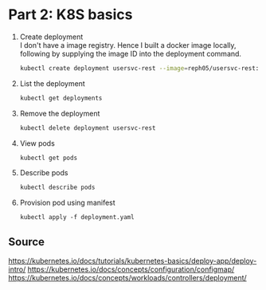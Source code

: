 # Part 2: K8S basics
1. Create deployment  
    I don't have a image registry. Hence I built a docker image locally, following by supplying the image ID into the deployment command. 
    ```bash
    kubectl create deployment usersvc-rest --image=reph05/usersvc-rest:latest
    ```

2. List the deployment
    ```bash
    kubectl get deployments
    ```

3. Remove the deployment
    ```bash
    kubectl delete deployment usersvc-rest
    ```

4. View pods
    ```bash
    kubectl get pods
    ```

5. Describe pods
    ```bash
    kubectl describe pods
    ```

6. Provision pod using manifest
    ```
    kubectl apply -f deployment.yaml
    ```

## Source
https://kubernetes.io/docs/tutorials/kubernetes-basics/deploy-app/deploy-intro/
https://kubernetes.io/docs/concepts/configuration/configmap/
https://kubernetes.io/docs/concepts/workloads/controllers/deployment/
